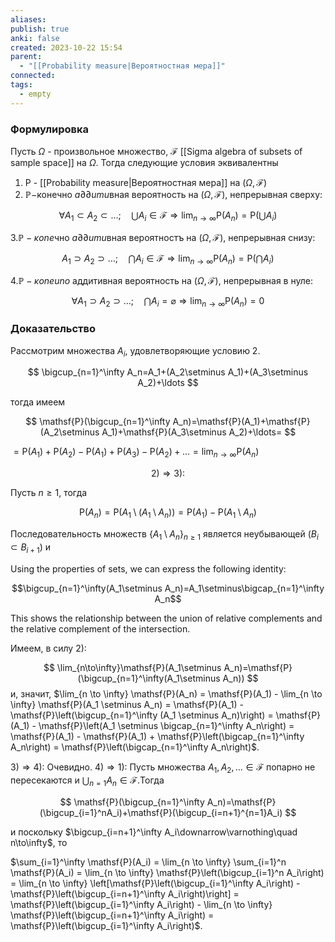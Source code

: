 ```yaml
---
aliases: 
publish: true
anki: false
created: 2023-10-22 15:54
parent:
  - "[[Probability measure|Вероятностная мера]]"
connected: 
tags:
  - empty
---
```

### Формулировка
Пусть $\Omega$ - произвольное множество, $\mathscr{F}$ [[Sigma algebra of subsets of sample space]] на $\Omega.$ Тогда следующие условия эквивалентны 
1. Р - [[Probability measure|Вероятностная мера]] на $( \Omega, \mathscr{F} )$
2. $\mathbb{P}-$конечно $a\partial\partial umu$вная вероятность на $(\Omega,\mathscr{F})$, непрерывная сверху:

$$
\forall A_1\subset A_2\subset\ldots;\quad\bigcup A_i\in\mathscr{F}\Rightarrow\lim_{n\to\infty}\mathsf{P}(A_n)=\mathsf{P}(\bigcup A_i)
$$

$3.\mathbb{P}-\kappa one$чно $a\partial\partial umu$вная вероятностъ на $(\Omega,\mathscr{F})$, непрерывная снизу:

$$
A_{1}\supset A_{2}\supset\ldots;\quad\bigcap A_{i}\in\mathscr{F}\Rightarrow\operatorname*{lim}_{n\rightarrow\infty}\mathsf{P}(A_{n})=\mathsf{P}(\bigcap A_{i})
$$

$4.\mathbb{P}-\kappa oneuno$ аддитивная вероятность на $(\Omega,\mathscr{F})$, непрерывная в нуле:

$$
\forall A_1\supset A_2\supset\ldots;\quad\bigcap A_i=\varnothing\Rightarrow\lim_{n\to\infty}\mathsf{P}(A_n)=0
$$

### Доказательство
Рассмотрим множества $A_i$, удовлетворяющие условию 2.

$$
\bigcup_{n=1}^\infty A_n=A_1+(A_2\setminus A_1)+(A_3\setminus A_2)+\ldots 
$$

тогда имеем

$$
\mathsf{P}(\bigcup_{n=1}^\infty A_n)=\mathsf{P}(A_1)+\mathsf{P}(A_2\setminus A_1)+\mathsf{P}(A_3\setminus A_2)+\ldots=
$$

$=\mathsf{P}(A_1)+\mathsf{P}(A_2)-\mathsf{P}(A_1)+\mathsf{P}(A_3)-\mathsf{P}(A_2)+\ldots=\lim_{n\to\infty}\mathsf{P}(A_n)$

$$
2)\Rightarrow3){:}
$$

Пусть $n\geq1$, тогда

$$
\mathsf{P}(A_n)=\mathsf{P}(A_1\setminus(A_1\setminus A_n))=\mathsf{P}(A_1)-\mathsf{P}(A_1\setminus A_n)
$$

Последовательность множеств $\{A_1\setminus A_n\}_{n\geq1}$ является неубывающей $(B_i\subset B_{i+1})$ и

Using the properties of sets, we can express the following identity:

$$\bigcup_{n=1}^\infty(A_1\setminus A_n)=A_1\setminus\bigcap_{n=1}^\infty A_n$$

This shows the relationship between the union of relative complements and the relative complement of the intersection.

 Имеем, в силу ${} 2){:}$

$$
\lim_{n\to\infty}\mathsf{P}(A_1\setminus A_n)=\mathsf{P}(\bigcup_{n=1}^\infty(A_1\setminus A_n))
$$
и, значит, 
$\lim_{n \to \infty} \mathsf{P}(A_n) = \mathsf{P}(A_1) - \lim_{n \to \infty} \mathsf{P}(A_1 \setminus A_n) = \mathsf{P}(A_1) - \mathsf{P}\left(\bigcup_{n=1}^\infty (A_1 \setminus A_n)\right) = \mathsf{P}(A_1) - \mathsf{P}\left(A_1 \setminus \bigcap_{n=1}^\infty A_n\right) = \mathsf{P}(A_1) - \mathsf{P}(A_1) + \mathsf{P}\left(\bigcap_{n=1}^\infty A_n\right) = \mathsf{P}\left(\bigcap_{n=1}^\infty A_n\right)$.

${} 3)\Rightarrow4)\colon$ 
Очевидно.
$4)\Rightarrow1)\colon$
Пусть множества $A_1,A_2,\ldots\in\mathscr{F}$ попарно не пересекаются и $\bigcup_{n=1}A_n\in\mathscr{F}$.Тогда

$$
\mathsf{P}(\bigcup_{n=1}^\infty A_n)=\mathsf{P}(\bigcup_{i=1}^nA_i)+\mathsf{P}(\bigcup_{i=n+1}^{n=1}A_i)
$$

и поскольку $\bigcup_{i=n+1}^\infty A_i\downarrow\varnothing\quad n\to\infty$, то

$\sum_{i=1}^\infty \mathsf{P}(A_i) = \lim_{n \to \infty} \sum_{i=1}^n \mathsf{P}(A_i) = \lim_{n \to \infty} \mathsf{P}\left(\bigcup_{i=1}^n A_i\right) = \lim_{n \to \infty} \left[\mathsf{P}\left(\bigcup_{i=1}^\infty A_i\right) - \mathsf{P}\left(\bigcup_{i=n+1}^\infty A_i\right)\right] = \mathsf{P}\left(\bigcup_{i=1}^\infty A_i\right) - \lim_{n \to \infty} \mathsf{P}\left(\bigcup_{i=n+1}^\infty A_i\right) = \mathsf{P}\left(\bigcup_{i=1}^\infty A_i\right)$.









